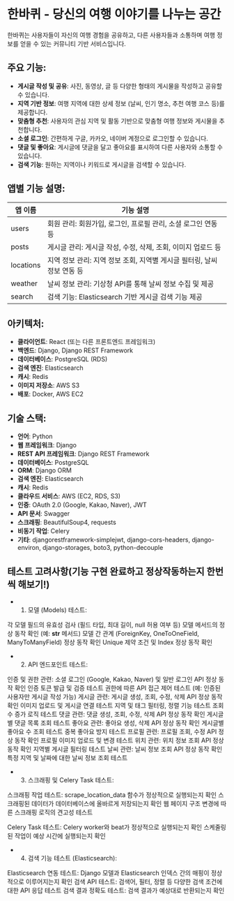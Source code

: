 # 한바퀴  - 당신의 여행 이야기를 나누는 공간

한바퀴는 사용자들이 자신의 여행 경험을 공유하고, 다른 사용자들과 소통하며 여행 정보를 얻을 수 있는 커뮤니티 기반 서비스입니다.

## 주요 기능:

- **게시글 작성 및 공유**: 사진, 동영상, 글 등 다양한 형태의 게시물을 작성하고 공유할 수 있습니다.
- **지역 기반 정보**: 여행 지역에 대한 상세 정보 (날씨, 인기 명소, 추천 여행 코스 등)를 제공합니다.
- **맞춤형 추천**: 사용자의 관심 지역 및 활동 기반으로 맞춤형 여행 정보와 게시물을 추천합니다.
- **소셜 로그인**: 간편하게 구글, 카카오, 네이버 계정으로 로그인할 수 있습니다.
- **댓글 및 좋아요**: 게시글에 댓글을 달고 좋아요를 표시하여 다른 사용자와 소통할 수 있습니다.
- **검색 기능**: 원하는 지역이나 키워드로 게시글을 검색할 수 있습니다.

## 앱별 기능 설명:

| 앱 이름  | 기능 설명                           |
| -------- | ----------------------------------- |
| users    | 회원 관리: 회원가입, 로그인, 프로필 관리, 소셜 로그인 연동 등 |
| posts    | 게시글 관리: 게시글 작성, 수정, 삭제, 조회, 이미지 업로드 등 |
| locations| 지역 정보 관리: 지역 정보 조회, 지역별 게시글 필터링, 날씨 정보 연동 등 |
| weather  | 날씨 정보 관리: 기상청 API를 통해 날씨 정보 수집 및 제공 |
| search   | 검색 기능: Elasticsearch 기반 게시글 검색 기능 제공 |

## 아키텍처:

- **클라이언트**: React (또는 다른 프론트엔드 프레임워크)
- **백엔드**: Django, Django REST Framework
- **데이터베이스**: PostgreSQL (RDS)
- **검색 엔진**: Elasticsearch
- **캐시**: Redis
- **이미지 저장소**: AWS S3
- **배포**: Docker, AWS EC2

## 기술 스택:

- **언어**: Python
- **웹 프레임워크**: Django
- **REST API 프레임워크**: Django REST Framework
- **데이터베이스**: PostgreSQL
- **ORM**: Django ORM
- **검색 엔진**: Elasticsearch
- **캐시**: Redis
- **클라우드 서비스**: AWS (EC2, RDS, S3)
- **인증**: OAuth 2.0 (Google, Kakao, Naver), JWT
- **API 문서**: Swagger
- **스크래핑**: BeautifulSoup4, requests
- **비동기 작업**: Celery
- **기타**: djangorestframework-simplejwt, django-cors-headers, django-environ, django-storages, boto3, python-decouple


## 테스트 고려사항(기능 구현 완료하고 정상작동하는지 한번씩 해보기!)

- 1. 모델 (Models) 테스트:

각 모델 필드의 유효성 검사 (필드 타입, 최대 길이, null 허용 여부 등)
모델 메서드의 정상 동작 확인 (예: __str__ 메서드)
모델 간 관계 (ForeignKey, OneToOneField, ManyToManyField) 정상 동작 확인
Unique 제약 조건 및 Index 정상 동작 확인

- 2. API 엔드포인트 테스트:

인증 및 권한 관련:
소셜 로그인 (Google, Kakao, Naver) 및 일반 로그인 API 정상 동작 확인
인증 토큰 발급 및 검증 테스트
권한에 따른 API 접근 제어 테스트 (예: 인증된 사용자만 게시글 작성 가능)
게시글 관련:
게시글 생성, 조회, 수정, 삭제 API 정상 동작 확인
이미지 업로드 및 게시글 연결 테스트
지역 및 태그 필터링, 정렬 기능 테스트
조회수 증가 로직 테스트
댓글 관련:
댓글 생성, 조회, 수정, 삭제 API 정상 동작 확인
게시글별 댓글 목록 조회 테스트
좋아요 관련:
좋아요 생성, 삭제 API 정상 동작 확인
게시글별 좋아요 수 조회 테스트
중복 좋아요 방지 테스트
프로필 관련:
프로필 조회, 수정 API 정상 동작 확인
프로필 이미지 업로드 및 변경 테스트
위치 관련:
위치 정보 조회 API 정상 동작 확인
지역별 게시글 필터링 테스트
날씨 관련:
날씨 정보 조회 API 정상 동작 확인
특정 지역 및 날짜에 대한 날씨 정보 조회 테스트

- 3. 스크래핑 및 Celery Task 테스트:

스크래핑 작업 테스트:
scrape_location_data 함수가 정상적으로 실행되는지 확인
스크래핑된 데이터가 데이터베이스에 올바르게 저장되는지 확인
웹 페이지 구조 변경에 따른 스크래핑 로직의 견고성 테스트


Celery Task 테스트:
Celery worker와 beat가 정상적으로 실행되는지 확인
스케줄링된 작업이 예상 시간에 실행되는지 확인

- 4. 검색 기능 테스트 (Elasticsearch):

Elasticsearch 연동 테스트: Django 모델과 Elasticsearch 인덱스 간의 매핑이 정상적으로 이루어지는지 확인
검색 API 테스트: 검색어, 필터, 정렬 등 다양한 검색 조건에 대한 API 응답 테스트
검색 결과 정확도 테스트: 검색 결과가 예상대로 반환되는지 확인
